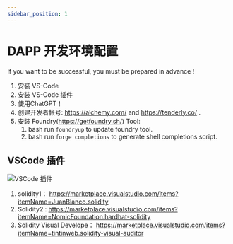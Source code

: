 ```yaml
---
sidebar_position: 1
---
```


#  DAPP 开发环境配置


If you want to be successful, you must be prepared in advance !

1. 安装 VS-Code
2. 安装 VS-Code 插件
4. 使用ChatGPT！
3. 创建开发者帐号:   https://alchemy.com/  and  https://tenderly.co/ .
5. 安装 Foundry(https://getfoundry.sh/) Tool:
   1. bash run  `foundryup`  to update foundry tool. 
   2. bash run `forge completions` to generate shell completions script.



## VSCode 插件

![VSCode 插件](https://img.learnblockchain.cn/7g/202404291314601.png)


1. solidity1： https://marketplace.visualstudio.com/items?itemName=JuanBlanco.solidity
2. Solidity2 :   https://marketplace.visualstudio.com/items?itemName=NomicFoundation.hardhat-solidity
3. Solidity Visual Develope： https://marketplace.visualstudio.com/items?itemName=tintinweb.solidity-visual-auditor
